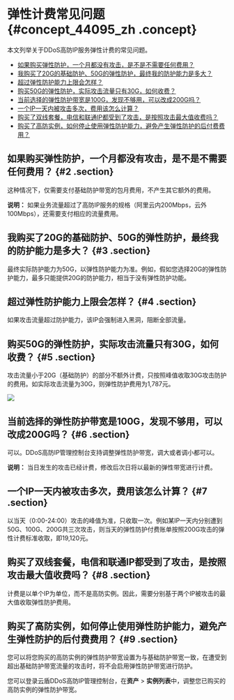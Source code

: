 # 弹性计费常见问题 {#concept_44095_zh .concept}

本文列举关于DDoS高防IP服务弹性计费的常见问题。

-   [如果购买弹性防护，一个月都没有攻击，是不是不需要任何费用？](#)
-   [我购买了20G的基础防护、50G的弹性防护，最终我的防护能力是多大？](#)
-   [超过弹性防护能力上限会怎样？](#)
-   [购买50G的弹性防护，实际攻击流量只有30G，如何收费？](#)
-   [当前选择的弹性防护带宽是100G，发现不够用，可以改成200G吗？](#)
-   [一个IP一天内被攻击多次，费用该怎么计算？](#)
-   [购买了双线套餐，电信和联通IP都受到了攻击，是按照攻击最大值收费吗？](#)
-   [购买了高防实例，如何停止使用弹性防护能力，避免产生弹性防护的后付费费用？](#)

## 如果购买弹性防护，一个月都没有攻击，是不是不需要任何费用？ {#2 .section}

这种情况下，仅需要支付基础防护带宽的包月费用，不产生其它额外的费用。

**说明：** 如果业务流量超过了高防IP服务的规格（阿里云内200Mbps，云外100Mbps），还需要支付相应的流量费用。

## 我购买了20G的基础防护、50G的弹性防护，最终我的防护能力是多大？ {#3 .section}

最终实际防护能力为50G，以弹性防护能力为准。例如，假如您选择20G的弹性防护能力，最多只能提供20G的防护能力，相当于没有弹性防护功能。

## 超过弹性防护能力上限会怎样？ {#4 .section}

如果攻击流量超过防护能力，该IP会强制进入黑洞，阻断全部流量。

## 购买50G的弹性防护，实际攻击流量只有30G，如何收费？ {#5 .section}

攻击流量小于20G（基础防护）的部分不额外计费，只按照峰值收取30G攻击防护的费用。如实际攻击流量为30G，则弹性防护费用为1,787元。

![](http://static-aliyun-doc.oss-cn-hangzhou.aliyuncs.com/assets/img/79635/154693051135285_zh-CN.png)

## 当前选择的弹性防护带宽是100G，发现不够用，可以改成200G吗？ {#6 .section}

可以。DDoS高防IP管理控制台支持调整弹性防护带宽，调大或者调小都可以。

**说明：** 当日发生的攻击已经计费，修改后次日将以最新的弹性带宽进行计费。

## 一个IP一天内被攻击多次，费用该怎么计算？ {#7 .section}

以当天（0:00-24:00）攻击的峰值为准，只收取一次。例如某IP一天内分别遭到50G、100G、200G共三次攻击，则当天的弹性防护付费账单按照200G攻击的弹性计费标准收取，即19,120元。

## 购买了双线套餐，电信和联通IP都受到了攻击，是按照攻击最大值收费吗？ {#8 .section}

计费是以单个IP为单位，而不是高防实例。因此，需要分别基于两个IP被攻击的最大值收取弹性防护费用。

## 购买了高防实例，如何停止使用弹性防护能力，避免产生弹性防护的后付费费用？ {#9 .section}

您可以将您购买的高防实例的弹性防护带宽设置为与基础防护带宽一致，在遭受到超出基础防护带宽流量的攻击时，将不会启用弹性防护带宽进行防护。

您可以登录云盾DDoS高防IP管理控制台，在**资产** \> **实例列表**中，调整您已购买的高防实例的弹性防护带宽。

